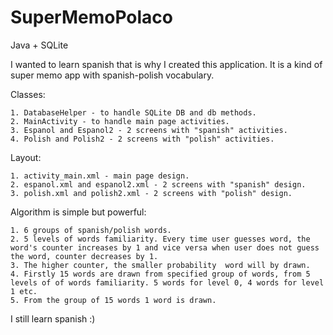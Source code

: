 # SuperMemoPolaco
Java + SQLite

I wanted to learn spanish that is why I created this application. It is a kind of super memo app with spanish-polish vocabulary.

Classes:

    1. DatabaseHelper - to handle SQLite DB and db methods.
    2. MainActivity - to handle main page activities.
    3. Espanol and Espanol2 - 2 screens with "spanish" activities. 
    4. Polish and Polish2 - 2 screens with "polish" activities.
    
Layout:

    1. activity_main.xml - main page design.
    2. espanol.xml and espanol2.xml - 2 screens with "spanish" design. 
    3. polish.xml and polish2.xml - 2 screens with "polish" design.
    
    
Algorithm is simple but powerful:     

    1. 6 groups of spanish/polish words.
    2. 5 levels of words familiarity. Every time user guesses word, the word's counter increases by 1 and vice versa when user does not guess the word, counter decreases by 1. 
    3. The higher counter, the smaller probability  word will by drawn. 
    4. Firstly 15 words are drawn from specified group of words, from 5 levels of of words familiarity. 5 words for level 0, 4 words for level 1 etc.
    5. From the group of 15 words 1 word is drawn.
    
    
I still learn spanish :)    
